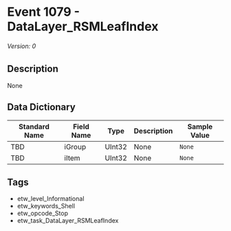 # Event 1079 - DataLayer_RSMLeafIndex
###### Version: 0

## Description
None

## Data Dictionary
|Standard Name|Field Name|Type|Description|Sample Value|
|---|---|---|---|---|
|TBD|iGroup|UInt32|None|`None`|
|TBD|iItem|UInt32|None|`None`|

## Tags
* etw_level_Informational
* etw_keywords_Shell
* etw_opcode_Stop
* etw_task_DataLayer_RSMLeafIndex